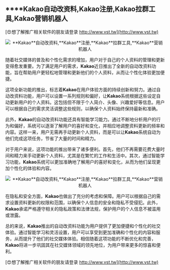## ****Kakao**自动改资料,**Kakao**注册,**Kakao**拉群工具,**Kakao**营销机器人**

[😍想了解推广相关软件的朋友请登录 http://www.vst.tw](http://www.vst.tw)

 <center><img src="https://vst.tw/MP4/tuiguang/png/1.png" alt="**Kakao**自动改资料,**Kakao**注册,**Kakao**拉群工具,**Kakao**营销机器人"></center>

随着社交媒体的普及和个性化需求的增加，用户对于自己的个人资料的管理和更新变得愈发重要。为了满足用户的需求，**Kakao**近日推出了全新的自动改资料功能，旨在帮助用户更轻松地管理和更新他们的个人资料，从而让个性化体验更加便捷。

这项全新功能的推出，标志着**Kakao**在用户体验方面的持续创新和努力。通过自动改资料功能，用户可以设置一系列规则和偏好，让**Kakao**系统根据这些设定自动更新用户的个人资料。这包括但不限于个人简介、头像、兴趣爱好等信息。用户可以根据自己的需求灵活调整这些规则，以确保个人资料始终保持最新和准确。

此外，**Kakao**的自动改资料功能还具有智能学习能力。通过不断地分析用户的行为和偏好，系统可以逐渐了解用户的喜好和变化，并相应地调整资料更新的频率和内容。这样一来，用户无需再手动更新个人资料，而是可以让**Kakao**系统自动为他们完成这项任务，节省了大量的时间和精力。

对于用户来说，这项功能的推出带来了诸多便利。首先，他们不再需要花费大量时间和精力来手动更新个人资料，尤其是在繁忙的工作和生活中。其次，通过智能学习功能，**Kakao**系统可以更加准确地了解用户的喜好和变化，从而为他们呈现更加个性化的体验和内容。

 <center><img src="https://vst.tw/MP4/tuiguang/png/1.png" alt="**Kakao**自动改资料,**Kakao**注册,**Kakao**拉群工具,**Kakao**营销机器人"></center>

在隐私和安全方面，**Kakao**也做出了充分的考虑和保障。用户可以根据自己的需求设置资料更新的权限和范围，以确保个人信息的安全和隐私不受侵犯。此外，**Kakao**承诺严格遵守相关的隐私政策和法律法规，保护用户的个人信息不被滥用或泄露。

总的来说，**Kakao**推出的自动改资料功能为用户提供了更加便捷和个性化的社交体验。通过智能学习和灵活设置，用户可以享受到更加准确和个性化的内容和服务，从而提升了他们的社交媒体体验。相信随着这项功能的不断优化和完善，**Kakao**将进一步巩固其在社交媒体领域的领先地位，为用户带来更多的惊喜和便利。

[😍想了解推广相关软件的朋友请登录 http://www.vst.tw](http://www.vst.tw)



